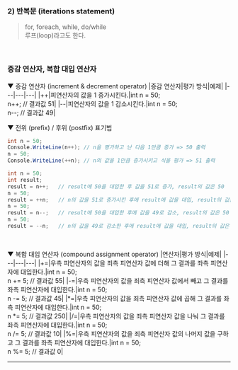 ### 2) 반복문 (iterations statement)
> for, foreach, while, do/while    
> 루프(loop)라고도 한다.
<br>

### 증감 연산자, 복합 대입 연산자
▼ 증감 연산자 (increment & decrement operator)
|증감 연산자|평가 방식|예제|
|---|---|---|
|++|피연산자의 값을 1 증가시킨다.|int n = 50;<br>n++;  // 결과값 51|
|--|피연산자의 값을 1 감소시킨다.|int n = 50;<br>n--;  // 결과값 49|
<br>

▼ 전위 (prefix) / 후위 (postfix) 표기법
```csharp
int n = 50;
Console.WriteLine(n++); // n을 평가하고 난 다음 1만큼 증가 => 50 출력
n = 50;
Console.WriteLine(++n); // n의 값을 1만큼 증가시키고 식을 평가 => 51 출력

int n = 50;
int result;
result = n++;   // result에 50을 대입한 후 값을 51로 증가, result의 값은 50
n = 50;
result = ++n;   // n의 값을 51로 증가시킨 후에 result에 값을 대입, result의 값은 51
n = 50;
result = n--;   // result에 50을 대입한 후에 값을 49로 감소, result의 값은 50
n = 50;
result = --n;   // n의 값을 49로 감소한 후에 result에 값을 대입, result의 값은 49
```
<br>

▼ 복합 대입 연산자 (compound assignment operator)
|연산자|평가 방식|예제|
|---|---|---|
|+=|우측 피연산자의 값을 죄측 피연산자 값에 더해 그 결과를 좌측 피연산자에 대입한다.|int n = 50;<br>n += 5;  // 결과값 55|
|-=|우측 피연산자의 값을 죄측 피연산자 값에서 빼고 그 결과를 좌측 피연산자에 대입한다.|int n = 50;<br>n -= 5;  // 결과값 45|
|*=|우측 피연산자의 값을 죄측 피연산자 값에 곱해 그 결과를 좌측 피연산자에 대입한다.|int n = 50;<br>n *= 5;  // 결과값 250|
|/=|우측 피연산자의 값을 죄측 피연산자 값을 나눠 그 결과를 좌측 피연산자에 대입한다.|int n = 50;<br>n /= 5;  // 결과값 10|
|%=|우측 피연산자의 값을 죄측 피연산자 값의 나머지 값을 구하고 그 결과를 좌측 피연산자에 대입한다.|int n = 50;<br>n %= 5;  // 결과값 0|


****
<br>
